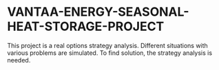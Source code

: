 # VANTAA-ENERGY-SEASONAL-HEAT-STORAGE-PROJECT
This project is a real options strategy analysis. Different situations with various problems are simulated. To find solution, the strategy analysis is needed. 
